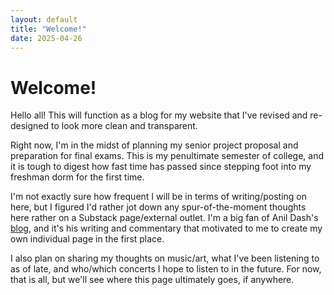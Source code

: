 ```yaml
---
layout: default
title: "Welcome!"
date: 2025-04-26
---
```


# Welcome!

Hello all! This will function as a blog for my website that I've revised and re-designed to look more clean and transparent.

Right now, I'm in the midst of planning my senior project proposal and preparation for final exams. This is my penultimate semester of college, and it is tough to digest how fast time has passed since stepping foot into my freshman dorm for the first time. 

I'm not exactly sure how frequent I will be in terms of writing/posting on here, but I figured I'd rather jot down any spur-of-the-moment thoughts here rather on a Substack page/external outlet. I'm a big fan of Anil Dash's [blog](https://www.anildash.com/), and it's his writing and commentary that motivated to me to create my own individual page in the first place. 

I also plan on sharing my thoughts on music/art, what I've been listening to as of late, and who/which concerts I hope to listen to in the future. For now, that is all, but we'll see where this page ultimately goes, if anywhere. 
